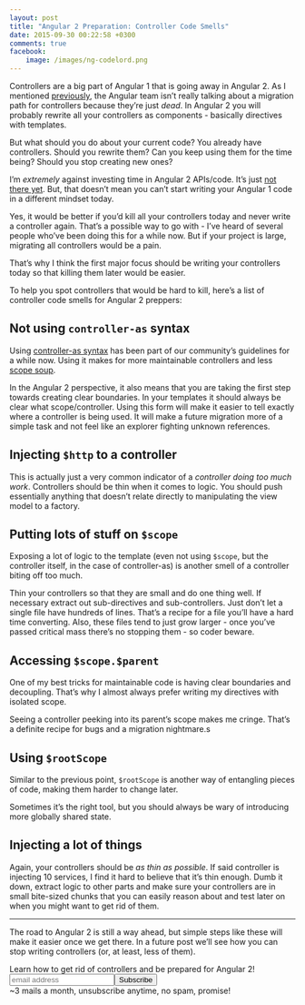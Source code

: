 ```yaml
---
layout: post
title: "Angular 2 Preparation: Controller Code Smells"
date: 2015-09-30 00:22:58 +0300
comments: true
facebook:
    image: /images/ng-codelord.png
---
```


Controllers are a big part of Angular 1 that is going away in Angular 2. As I mentioned [previously](http://www.codelord.net/2015/09/10/angular-2-migration-path-what-we-know/), the Angular team isn’t really talking about a migration path for controllers because they’re just *dead*. In Angular 2 you will probably rewrite all your controllers as components - basically directives with templates.

But what should you do about your current code? You already have controllers. Should you rewrite them? Can you keep using them for the time being? Should you stop creating new ones?

I’m *extremely* against investing time in Angular 2 APIs/code. It’s just [not there yet](http://www.codelord.net/2015/06/27/should-you-use-angular-2-dot-0-or-1-dot-x/). But, that doesn’t mean you can’t start writing your Angular 1 code in a different mindset today.

Yes, it would be better if you’d kill all your controllers today and never write a controller again. That’s a possible way to go with - I’ve heard of several people who’ve been doing this for a while now. But if your project is large, migrating all controllers would be a pain.

That’s why I think the first major focus should be writing your controllers today so that killing them later would be easier.

To help you spot controllers that would be hard to kill, here’s a list of controller code smells for Angular 2 preppers:

## Not using `controller-as` syntax

Using [controller-as syntax](http://toddmotto.com/digging-into-angulars-controller-as-syntax/) has been part of our community’s guidelines for a while now. Using it makes for more maintainable controllers and less [scope soup](http://www.technofattie.com/2014/03/21/five-guidelines-for-avoiding-scope-soup-in-angular.html). 

In the Angular 2 perspective, it also means that you are taking the first step towards creating clear boundaries. In your templates it should always be clear what scope/controller. Using this form will make it easier to tell exactly where a controller is being used. It will make a future migration more of a simple task and not feel like an explorer fighting unknown references.

## Injecting `$http` to a controller

This is actually just a very common indicator of a *controller doing too much work*. Controllers should be thin when it comes to logic. You should push essentially anything that doesn’t relate directly to manipulating the view model to a factory.

## Putting lots of stuff on `$scope`

Exposing a lot of logic to the template (even not using `$scope`, but the controller itself, in the case of controller-as) is another smell of a controller biting off too much.

Thin your controllers so that they are small and do one thing well. If necessary extract out sub-directives and sub-controllers. Just don’t let a single file have hundreds of lines. That’s a recipe for a file you’ll have a hard time converting. Also, these files tend to just grow larger - once you’ve passed critical mass there’s no stopping them - so coder beware.

## Accessing `$scope.$parent`

One of my best tricks for maintainable code is having clear boundaries and decoupling. That’s why I almost always prefer writing my directives with isolated scope.

Seeing a controller peeking into its parent’s scope makes me cringe. That’s a definite recipe for bugs and a migration nightmare.s

## Using `$rootScope`

Similar to the previous point, `$rootScope` is another way of entangling pieces of code, making them harder to change later.

Sometimes it’s the right tool, but you should always be wary of introducing more globally shared state.

## Injecting a lot of things

Again, your controllers should be *as thin as possible*. If said controller is injecting 10 services, I find it hard to believe that it’s thin enough. Dumb it down, extract logic to other parts and make sure your controllers are in small bite-sized chunks that you can easily reason about and test later on when you might want to get rid of them.

---- 

The road to Angular 2 is still a way ahead, but simple steps like these will make it easier once we get there. In a future post we’ll see how you can stop writing controllers (or, at least, less of them).

<!-- Begin MailChimp Signup Form -->
<div id="mc_embed_signup" class="cta">
<form action="http://codelord.us6.list-manage.com/subscribe/post?u=78b36f07d7d2e7e91eb8deee3&amp;id=c9a8d439c8" method="post" id="mc-embedded-subscribe-form" name="mc-embedded-subscribe-form" class="validate" target="_blank" novalidate>
    <label for="mce-EMAIL">Learn how to get rid of controllers and be prepared for Angular 2!</label>
    <input type="email" value="" name="EMAIL" class="email" id="mce-EMAIL" placeholder="email address" required style="display: inline"><!--
    --><input type="submit" value="Subscribe" name="subscribe" id="mc-embedded-subscribe" class="button" style="display: inline">
    <input type="hidden" value="" name="SIGNUP_URL" class="email" id="mce-SIGNUP_URL">
    <div class="promise">~3 mails a month, unsubscribe anytime, no spam, promise!</div>
</form>
</div>
<script type="text/javascript">
document.getElementById('mce-SIGNUP_URL').value = document.location.href;
</script>
<!--End mc_embed_signup-->
